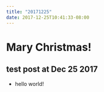```yaml
---
title: "20171225"
date: 2017-12-25T10:41:33-08:00
---
```


# Mary Christmas!

## test post at Dec 25 2017
- hello world!